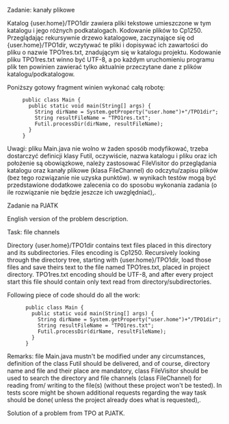 Zadanie: kanały plikowe

Katalog {user.home}/TPO1dir  zawiera pliki tekstowe umieszczone w tym katalogu i jego różnych podkatalogach. Kodowanie plików to Cp1250.
Przeglądając rekursywnie drzewo katalogowe, zaczynające się od {user.home}/TPO1dir,  wczytywać te pliki i dopisywać ich zawartości do pliku o nazwie TPO1res.txt, znadującym się w katalogu projektu. Kodowanie pliku TPO1res.txt winno być UTF-8, a po każdym uruchomieniu programu plik ten powinien zawierać tylko aktualnie przeczytane dane z  plików katalogu/podkatalogow.

Poniższy gotowy fragment winien wykonać całą robotę:
 ```   
      public class Main {
        public static void main(String[] args) {
          String dirName = System.getProperty("user.home")+"/TPO1dir";
          String resultFileName = "TPO1res.txt";
          Futil.processDir(dirName, resultFileName);
        }
      }
```
Uwagi:
pliku Main.java nie wolno w żaden sposób modyfikować,
trzeba dostarczyć definicji klasy Futil,
oczywiście, nazwa katalogu i pliku oraz ich położenie są obowiązkowe,
należy zastosować FileVisitor do przeglądania katalogu oraz kanały plikowe (klasa FileChannel) do odczytu/zapisu plików (bez tego rozwiązanie nie uzyska punktów).
w wynikach testów mogą być przedstawione dodatkowe zalecenia co do sposobu wykonania zadania (o ile rozwiązanie nie będzie jeszcze ich uwzględniać),.

Zadanie na PJATK

English version of the problem description.

Task: file channels

Directory {user.home}/TPO1dir contains text files placed in this directory and its subdirectories. Files encoding is Cp1250.
Recursively looking through the directory tree, starting with {user.home}/TPO1dir, load those files and save theirs text to the file
named TPO1res.txt, placed in project directory. TPO1res.txt encoding should be UTF-8, and after every project start this file should contain only text read from directory/subdirectories.

Following piece of code should do all the work:
```
      public class Main {
        public static void main(String[] args) {
          String dirName = System.getProperty("user.home")+"/TPO1dir";
          String resultFileName = "TPO1res.txt";
          Futil.processDir(dirName, resultFileName);
        }
      }
```
Remarks:
file Main.java mustn't be modified under any circumstances,
definition of the class Futil should be delivered,
and of course, directory name and file and their place are mandatory,
class FileVisitor should be used to search the directory and file channels (class FileChannel) for reading from/ writing to the file(s)
(without these project won't be tested).
In tests score might be shown additional requests regarding the way task should be done( unless the project already does what is requested),.

Solution of a problem from TPO at PJATK.
